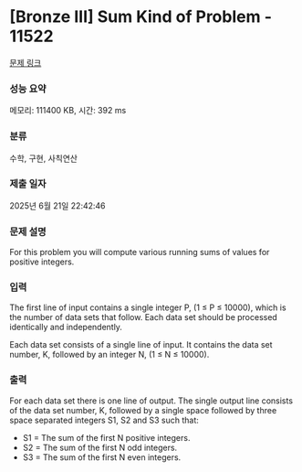 # [Bronze III] Sum Kind of Problem - 11522 

[문제 링크](https://www.acmicpc.net/problem/11522) 

### 성능 요약

메모리: 111400 KB, 시간: 392 ms

### 분류

수학, 구현, 사칙연산

### 제출 일자

2025년 6월 21일 22:42:46

### 문제 설명

<p>For this problem you will compute various running sums of values for positive integers.</p>

### 입력 

 <p>The first line of input contains a single integer P, (1 ≤ P ≤ 10000), which is the number of data sets that follow. Each data set should be processed identically and independently.</p>

<p>Each data set consists of a single line of input. It contains the data set number, K, followed by an integer N, (1 ≤ N ≤ 10000).</p>

### 출력 

 <p>For each data set there is one line of output. The single output line consists of the data set number, K, followed by a single space followed by three space separated integers S1, S2 and S3 such that:</p>

<ul>
	<li>S1 = The sum of the first N positive integers.</li>
	<li>S2 = The sum of the first N odd integers.</li>
	<li>S3 = The sum of the first N even integers.</li>
</ul>


